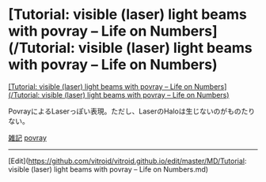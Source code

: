 ---
---
# [Tutorial: visible (laser) light beams with povray – Life on Numbers](/Tutorial: visible (laser) light beams with povray – Life on Numbers)



[[Tutorial: visible (laser) light beams with povray – Life on Numbers](/Tutorial: visible (laser) light beams with povray – Life on Numbers)](https://guido.vonrudorff.de/2013/tutorial-visible-laser-light-beams-with-povray/)

PovrayによるLaserっぽい表現。ただし、LaserのHaloは生じないのがものたりない。



[雑記](/雑記) [povray](/povray) 




----
[Edit](https://github.com/vitroid/vitroid.github.io/edit/master/MD/Tutorial: visible (laser) light beams with povray – Life on Numbers.md)
